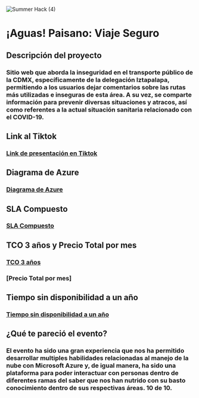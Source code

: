 ![Summer Hack (4)](https://user-images.githubusercontent.com/9124597/127756851-c8627116-f177-4198-966d-9003016d2060.png)

# ¡Aguas! Paisano: Viaje Seguro

## Descripción del proyecto
### Sitio web que aborda la inseguridad en el transporte público de la CDMX, específicamente de la delegación Iztapalapa, permitiendo a los usuarios dejar comentarios sobre las rutas más utilizadas e inseguras de esta área. A su vez, se comparte información para prevenir diversas situaciones y atracos, así como referentes a la actual situación sanitaria relacionado con el COVID-19.

## Link al Tiktok
### [Link de presentación en Tiktok](https://vm.tiktok.com/ZMdcTpf3S/)

## Diagrama de Azure
### [Diagrama de Azure](https://storageaccountpaisa977a.blob.core.windows.net/containersh/Diagrama%20de%20Azure.png?sp=r&st=2021-08-01T08:53:18Z&se=2021-08-01T16:53:18Z&spr=https&sv=2020-08-04&sr=b&sig=VoXtjie8JG0bflesNXpiyyT%2FIkw47jPZvip7n51Hqp0%3D)

## SLA Compuesto
### [SLA Compuesto](https://storageaccountpaisa977a.blob.core.windows.net/containersh/SLA.png?sp=r&st=2021-08-01T09:58:53Z&se=2021-08-01T17:58:53Z&spr=https&sv=2020-08-04&sr=b&sig=tpBo9rBlTz1V93VEzvAG7cvm60VK2wwS9ZY5QQUjzIs%3D)

## TCO 3 años y Precio Total por mes
### [TCO 3 años](https://storageaccountpaisa977a.blob.core.windows.net/containersh/TCO%203.png?sp=r&st=2021-08-01T10:03:00Z&se=2021-08-01T18:03:00Z&spr=https&sv=2020-08-04&sr=b&sig=hBTzUJid1gwA%2FjdwVaUCLxMFrS86Ys%2BfMVDKiuCNyqI%3D)
### [Precio Total por mes]

## Tiempo sin disponibilidad a un año
### [Tiempo sin disponibilidad a un año](https://storageaccountpaisa977a.blob.core.windows.net/containersh/Indisponibilidad.png?sp=r&st=2021-08-01T09:57:40Z&se=2021-08-01T17:57:40Z&spr=https&sv=2020-08-04&sr=b&sig=uknEbPjuuX2JQTWqYAT5%2FHhraSObKOkmns2PHRdPQ%2Fk%3D)

## ¿Qué te pareció el evento?
### El evento ha sido una gran experiencia que nos ha permitido desarrollar multiples habilidades relacionadas al manejo de la nube con Microsoft Azure y, de igual manera, ha sido una plataforma para poder interactuar con personas dentro de diferentes ramas del saber que nos han nutrido con su basto conocimiento dentro de sus respectivas áreas. 10 de 10.
